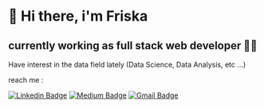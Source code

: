 # 👋 Hi there, i'm Friska

## currently working as full stack web developer 👩‍💻

Have interest in the data field lately (Data Science, Data Analysis, etc ...)

reach me :

[![Linkedin Badge](https://img.shields.io/badge/-LinkedIn-0A66C2?style=for-the-badge&labelColor=0A66C28&logo=linkedin&logoColor=white)](https://www.linkedin.com/in/friskaayu/)
[![Medium Badge](https://img.shields.io/badge/-Medium-000000?style=for-the-badge&labelColor=000000&logo=Medium&logoColor=white)](https://medium.com/@friska.listya)
[![Gmail Badge](https://img.shields.io/badge/-Gmail-EA4335?style=for-the-badge&labelColor=EA4335&logo=Gmail&logoColor=white)](friska.listya@gmail.com)

<!--
**friskaayu/friskaayu** is a ✨ _special_ ✨ repository because its `README.md` (this file) appears on your GitHub profile.

Here are some ideas to get you started:

- 🔭 I’m currently working on ...
- 🌱 I’m currently learning ...
- 👯 I’m looking to collaborate on ...
- 🤔 I’m looking for help with ...
- 💬 Ask me about ...
- 📫 How to reach me: ...
- 😄 Pronouns: ...
- ⚡ Fun fact: ...
-->
